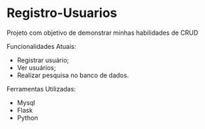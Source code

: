 # Registro-Usuarios
Projeto com objetivo de demonstrar minhas habilidades de CRUD

Funcionalidades Atuais:
- Registrar usuário;
- Ver usuários;
- Realizar pesquisa no banco de dados.

Ferramentas Utilizadas:
- Mysql
- Flask
- Python
